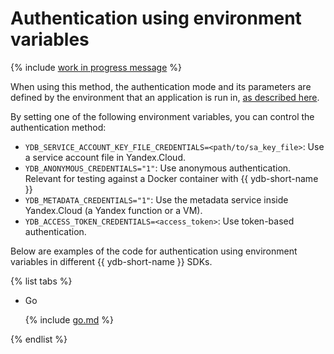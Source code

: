 # Authentication using environment variables

{% include [work in progress message](../../_includes/addition.md) %}

When using this method, the authentication mode and its parameters are defined by the environment that an application is run in, [as described here](../../../auth.md#env).

By setting one of the following environment variables, you can control the authentication method:

* `YDB_SERVICE_ACCOUNT_KEY_FILE_CREDENTIALS=<path/to/sa_key_file>`: Use a service account file in Yandex.Cloud.
* `YDB_ANONYMOUS_CREDENTIALS="1"`: Use anonymous authentication. Relevant for testing against a Docker container with {{ ydb-short-name }}
* `YDB_METADATA_CREDENTIALS="1"`: Use the metadata service inside Yandex.Cloud (a Yandex function or a VM).
* `YDB_ACCESS_TOKEN_CREDENTIALS=<access_token>`: Use token-based authentication.

Below are examples of the code for authentication using environment variables in different {{ ydb-short-name }} SDKs.

{% list tabs %}

- Go

  {% include [go.md](env/go.md) %}

{% endlist %}

